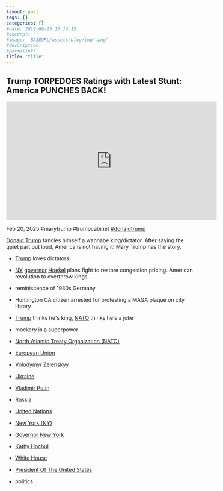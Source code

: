 ```yaml
---
layout: post
tags: []
categories: []
#date: 2019-06-25 13:14:15
#excerpt: ''
#image: 'BASEURL/assets/blog/img/.png'
#description:
#permalink:
title: 'title'
---
```



## Trump TORPEDOES Ratings with Latest Stunt: America PUNCHES BACK!

<iframe width="560" height="315" src="https://www.youtube.com/embed/XlBmTTsBIco?si=JH2vYBDJ65783eXy" title="YouTube video player" frameborder="0" allow="accelerometer; autoplay; clipboard-write; encrypted-media; gyroscope; picture-in-picture; web-share" referrerpolicy="strict-origin-when-cross-origin" allowfullscreen></iframe>

Feb 20, 2025  #marytrump #trumpcabinet [#donaldtrump](https://www.whitehouse.gov/)

[Donald Trump](https://www.whitehouse.gov/) fancies himself a wannabe king/dictator. After saying the quiet part out loud, America is not having it! Mary Trump has the story. 

- [Trump](https://www.whitehouse.gov/) loves dictators 
- [NY](https://www.ny.gov/) [governor](https://www.governor.ny.gov/) [Hoekel](https://www.governor.ny.gov/) plans fight to restore congestion pricing. American revolution to overthrow kings
- reminiscence of 1930s Germany 
- Huntington CA citizen arrested for protesting a MAGA plaque on city library 
- [Trump](https://www.whitehouse.gov/) thinks he's king, [NATO](https://www.nato.int/) thinks he's a joke 
- mockery is a superpower 

- [North Atlantic Treaty Organization (NATO)](https://www.nato.int/)
- [European Union](https://commission.europa.eu/)
- [Volodymyr Zelenskyy](https://www.president.gov.ua/)
- [Ukraine](https://www..gov.ua/)
- [Vladimir Putin](http://kremlin.ru/)
- [Russia](http://government.ru/)
- [United Nations](https://www.un.org/)
- [New York (NY)](https:www.ny.gov)
- [Governor New York](https://www.governor.ny.gov/)
- [Kathy Hochul](https://www.governor.ny.gov/about-governor-hochul)
- [White House](https://www.whitehouse.gov/)
- [President Of The United States](https://www.whitehouse.gov/)
- politics

